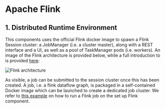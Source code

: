 # Apache Flink

## 1. Distributed Runtime Environment

This components uses the official Flink docker image to spawn a Flink Session cluster: a JobManager (i.e. a cluster master), along with a REST interface and a UI, as well as a pool of TaskManager pods (i.e. workers).
An image of the Flink architecture is provided below, while a full introduction to is provided [here](https://ci.apache.org/projects/flink/flink-docs-release-1.7/concepts/runtime.html):

![Flink architecture](https://ci.apache.org/projects/flink/flink-docs-release-1.7/fig/processes.svg)

As visible, a job can be submitted to the session cluster once this has been created.
A job, i.e. a flink dataflow graph, is packaged in a self-contained Docker image which can be launched to create a dedicated job cluster.
We refer to [this example](https://github.com/apache/flink/blob/release-1.7/flink-container/kubernetes/README.md#deploy-flink-job-cluster) on how to run a Flink job on the set up Flink component.
